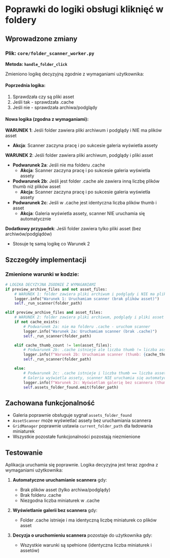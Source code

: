 # Poprawki do logiki obsługi kliknięć w foldery

## Wprowadzone zmiany

### Plik: `core/folder_scanner_worker.py`

**Metoda: `handle_folder_click`**

Zmieniono logikę decyzyjną zgodnie z wymaganiami użytkownika:

#### Poprzednia logika:

1. Sprawdzała czy są pliki asset
2. Jeśli tak - sprawdzała .cache
3. Jeśli nie - sprawdzała archiwa/podglądy

#### Nowa logika (zgodna z wymaganiami):

**WARUNEK 1**: Jeśli folder zawiera pliki archiwum i podglądy i NIE ma plików asset

- **Akcja**: Scanner zaczyna pracę i po sukcesie galeria wyświetla assety

**WARUNEK 2**: Jeśli folder zawiera pliki archiwum, podglądy i pliki asset

- **Podwarunek 2a**: Jeśli nie ma folderu .cache
  - **Akcja**: Scanner zaczyna pracę i po sukcesie galeria wyświetla assety
- **Podwarunek 2b**: Jeśli jest folder .cache ale zawiera inną liczbę plików thumb niż plików asset
  - **Akcja**: Scanner zaczyna pracę i po sukcesie galeria wyświetla assety
- **Podwarunek 2c**: Jeśli w .cache jest identyczna liczba plików thumb i asset
  - **Akcja**: Galeria wyświetla assety, scanner NIE uruchamia się automatycznie

**Dodatkowy przypadek**: Jeśli folder zawiera tylko pliki asset (bez archiwów/podglądów)

- Stosuje tę samą logikę co Warunek 2

## Szczegóły implementacji

### Zmienione warunki w kodzie:

```python
# LOGIKA DECYZYJNA ZGODNIE Z WYMAGANIAMI
if preview_archive_files and not asset_files:
    # WARUNEK 1: folder zawiera pliki archiwum i podglądy i NIE ma plików asset
    logger.info("Warunek 1: Uruchamiam scanner (brak plików asset)")
    self._run_scanner(folder_path)

elif preview_archive_files and asset_files:
    # WARUNEK 2: folder zawiera pliki archiwum, podglądy i pliki asset
    if not cache_exists:
        # Podwarunek 2a: nie ma folderu .cache - uruchom scanner
        logger.info("Warunek 2a: Uruchamiam scanner (brak .cache)")
        self._run_scanner(folder_path)

    elif cache_thumb_count != len(asset_files):
        # Podwarunek 2b: .cache istnieje ale liczba thumb != liczba asset
        logger.info(f"Warunek 2b: Uruchamiam scanner (thumb: {cache_thumb_count}, asset: {len(asset_files)})")
        self._run_scanner(folder_path)

    else:
        # Podwarunek 2c: .cache istnieje i liczba thumb == liczba asset
        # Galeria wyświetla assety, scanner NIE uruchamia się automatycznie
        logger.info(f"Warunek 2c: Wyświetlam galerię bez scannera (thumb: {cache_thumb_count}, asset: {len(asset_files)})")
        self.assets_folder_found.emit(folder_path)
```

## Zachowana funkcjonalność

- Galeria poprawnie obsługuje sygnał `assets_folder_found`
- `AssetScanner` może wyświetlać assety bez uruchamiania scannera
- `GridManager` poprawnie ustawia `current_folder_path` dla ładowania miniaturek
- Wszystkie pozostałe funkcjonalności pozostają niezmienione

## Testowanie

Aplikacja uruchamia się poprawnie. Logika decyzyjna jest teraz zgodna z wymaganiami użytkownika:

1. **Automatyczne uruchamianie scannera** gdy:

   - Brak plików asset (tylko archiwa/podglądy)
   - Brak folderu .cache
   - Niezgodna liczba miniaturek w .cache

2. **Wyświetlanie galerii bez scannera** gdy:

   - Folder .cache istnieje i ma identyczną liczbę miniaturek co plików asset

3. **Decyzja o uruchomieniu scannera** pozostaje do użytkownika gdy:
   - Wszystkie warunki są spełnione (identyczna liczba miniaturek i assetów)
